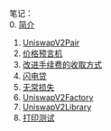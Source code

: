 笔记：  
0. <a href = "./readme/0.简介.md">简介</a>
1. <a href = "./readme/1.`UniswapV2Pair.sol`.md">UniswapV2Pair</a>
2. <a href = "./readme/2.Price-Oracle_TWAP.md">价格预言机</a>
3. <a href = "./readme/3.改进手续费的收取方式.md">改进手续费的收取方式</a>
4. <a href = "./readme/4.Flash_Swaps.md">闪电贷</a>
5. <a href = "./readme/5.Impermanent_Loss.md">无常损失</a>
6. <a href = "./readme/6.`UniswapV2Factory.sol`.md">UniswapV2Factory</a>
7. <a href = "./readme/7.`UniswapV2Library.sol`.md">UniswapV2Library</a>
8. <a href = "./TEST.txt">打印测试</a>

